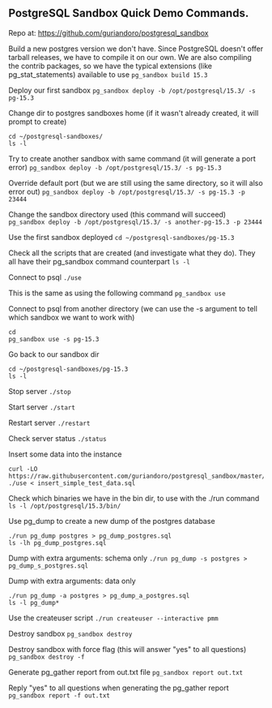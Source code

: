 ## PostgreSQL Sandbox Quick Demo Commands.

Repo at: https://github.com/guriandoro/postgresql_sandbox

Build a new postgres version we don't have. Since PostgreSQL doesn't offer tarball releases, we have to compile it on our own. We are also compiling the contrib packages, so we have the typical extensions (like pg_stat_statements) available to use
```pg_sandbox build 15.3```

Deploy our first sandbox
```pg_sandbox deploy -b /opt/postgresql/15.3/ -s pg-15.3```

Change dir to postgres sandboxes home (if it wasn't already created, it will prompt to create)
```
cd ~/postgresql-sandboxes/
ls -l
```

Try to create another sandbox with same command (it will generate a port error)
```pg_sandbox deploy -b /opt/postgresql/15.3/ -s pg-15.3```

Override default port (but we are still using the same directory, so it will also error out)
```pg_sandbox deploy -b /opt/postgresql/15.3/ -s pg-15.3 -p 23444```

Change the sandbox directory used (this command will succeed)
```pg_sandbox deploy -b /opt/postgresql/15.3/ -s another-pg-15.3 -p 23444```

Use the first sandbox deployed
```cd ~/postgresql-sandboxes/pg-15.3```

Check all the scripts that are created (and investigate what they do).
They all have their pg_sandbox command counterpart
```ls -l```

Connect to psql
```./use```

This is the same as using the following command
```pg_sandbox use```

Connect to psql from another directory (we can use the -s argument to tell which sandbox we want to work with)
```
cd
pg_sandbox use -s pg-15.3
```

Go back to our sandbox dir
```
cd ~/postgresql-sandboxes/pg-15.3
ls -l
```

Stop server
```./stop```

Start server
```./start```

Restart server
```./restart```

Check server status
```./status```

Insert some data into the instance
```
curl -LO https://raw.githubusercontent.com/guriandoro/postgresql_sandbox/master/insert_simple_test_data.sql
./use < insert_simple_test_data.sql
```

Check which binaries we have in the bin dir, to use with the ./run command
```ls -l /opt/postgresql/15.3/bin/```

Use pg_dump to create a new dump of the postgres database
```
./run pg_dump postgres > pg_dump_postgres.sql
ls -lh pg_dump_postgres.sql
```
Dump with extra arguments: schema only
```./run pg_dump -s postgres > pg_dump_s_postgres.sql```

Dump with extra arguments: data only
```
./run pg_dump -a postgres > pg_dump_a_postgres.sql
ls -l pg_dump*
```
Use the createuser script
```./run createuser --interactive pmm```

Destroy sandbox
```pg_sandbox destroy```

Destroy sandbox with force flag (this will answer "yes" to all questions)
```pg_sandbox destroy -f```

Generate pg_gather report from out.txt file
```pg_sandbox report out.txt```

Reply "yes" to all questions when generating the pg_gather report
```pg_sandbox report -f out.txt```
